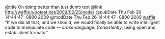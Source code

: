 @title On doing better than just dumb text
@link http://waffle.wootest.net/2009/02/26/node/
@pubDate Thu Feb 26 14:44:47 -0800 2009
@modDate Thu Feb 26 14:44:47 -0800 2009
<a href="http://waffle.wootest.net/2009/02/26/node/">waffle</a>: “If we did all that, and we should, we would finally be able to write intelligent code to manipulate code — <em>cross-language. Consistently</em>, using open and established formats.”
